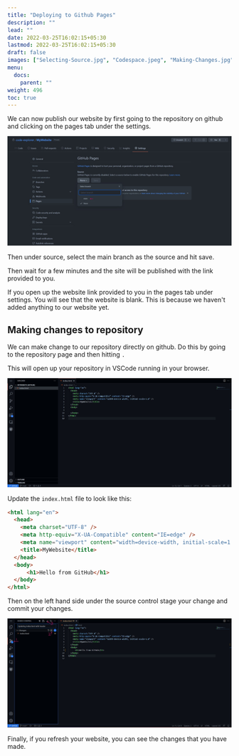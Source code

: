 ```yaml
---
title: "Deploying to Github Pages"
description: ""
lead: ""
date: 2022-03-25T16:02:15+05:30
lastmod: 2022-03-25T16:02:15+05:30
draft: false
images: ["Selecting-Source.jpg", "Codespace.jpeg", "Making-Changes.jpg"]
menu:
  docs:
    parent: ""
weight: 496
toc: true
---
```


We can now publish our website by first going to the repository on github and clicking on the pages tab under the settings.

![Selecting source](Selecting-Source.jpg)

Then under source, select the main branch as the source and hit save.

Then wait for a few minutes and the site will be published with the link provided to you.

If you open up the website link provided to you in the pages tab under settings. You will see that the website is blank. This is because we haven't added anything to our website yet.

## Making changes to repository

We can make change to our repository directly on github. Do this by going to the repository page and then hitting `.`

This will open up your repository in VSCode running in your browser.

![GitHub CodeSpace](Codespace.jpeg)

Update the `index.html` file to look like this:

```html
<html lang="en">
  <head>
    <meta charset="UTF-8" />
    <meta http-equiv="X-UA-Compatible" content="IE=edge" />
    <meta name="viewport" content="width=device-width, initial-scale=1.0" />
    <title>MyWebsite</title>
  </head>
  <body>
      <h1>Hello from GitHub</h1>
  </body>
</html>
```

Then on the left hand side under the source control stage your change and commit your changes.

![Making Changes](Making-Changes.jpg)

Finally, if you refresh your website, you can see the changes that you have made.
